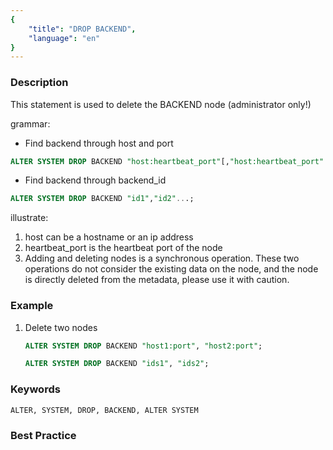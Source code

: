 ```yaml
---
{
    "title": "DROP BACKEND",
    "language": "en"
}
---
```


<!--
Licensed to the Apache Software Foundation (ASF) under one
or more contributor license agreements.  See the NOTICE file
distributed with this work for additional information
regarding copyright ownership.  The ASF licenses this file
to you under the Apache License, Version 2.0 (the
"License"); you may not use this file except in compliance
with the License.  You may obtain a copy of the License at

  http://www.apache.org/licenses/LICENSE-2.0

Unless required by applicable law or agreed to in writing,
software distributed under the License is distributed on an
"AS IS" BASIS, WITHOUT WARRANTIES OR CONDITIONS OF ANY
KIND, either express or implied.  See the License for the
specific language governing permissions and limitations
under the License.
-->




### Description

This statement is used to delete the BACKEND node (administrator only!)

grammar:

- Find backend through host and port

```sql
ALTER SYSTEM DROP BACKEND "host:heartbeat_port"[,"host:heartbeat_port"...]
```
- Find backend through backend_id

```sql
ALTER SYSTEM DROP BACKEND "id1","id2"...;
```

illustrate:

1. host can be a hostname or an ip address
2. heartbeat_port is the heartbeat port of the node
3. Adding and deleting nodes is a synchronous operation. These two operations do not consider the existing data on the node, and the node is directly deleted from the metadata, please use it with caution.

### Example

1. Delete two nodes

    ```sql
    ALTER SYSTEM DROP BACKEND "host1:port", "host2:port";
    ```

    ```sql
    ALTER SYSTEM DROP BACKEND "ids1", "ids2";
    ```

### Keywords

    ALTER, SYSTEM, DROP, BACKEND, ALTER SYSTEM

### Best Practice

